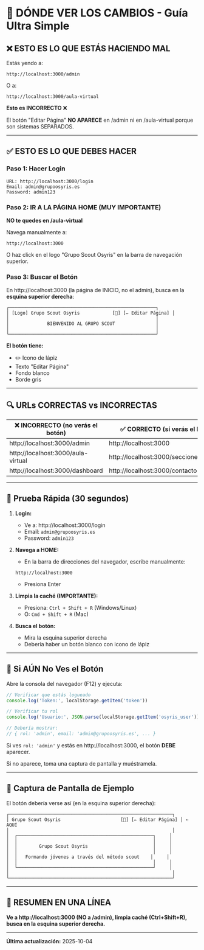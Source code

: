 # 🎯 DÓNDE VER LOS CAMBIOS - Guía Ultra Simple

## ❌ ESTO ES LO QUE ESTÁS HACIENDO MAL

Estás yendo a:
```
http://localhost:3000/admin
```
O a:
```
http://localhost:3000/aula-virtual
```

**Esto es INCORRECTO** ❌

El botón "Editar Página" **NO APARECE** en /admin ni en /aula-virtual porque son sistemas SEPARADOS.

---

## ✅ ESTO ES LO QUE DEBES HACER

### Paso 1: Hacer Login
```
URL: http://localhost:3000/login
Email: admin@grupoosyris.es
Password: admin123
```

### Paso 2: IR A LA PÁGINA HOME (MUY IMPORTANTE)

**NO te quedes en /aula-virtual**

Navega manualmente a:
```
http://localhost:3000
```

O haz click en el logo "Grupo Scout Osyris" en la barra de navegación superior.

### Paso 3: Buscar el Botón

En http://localhost:3000 (la página de INICIO, no el admin), busca en la **esquina superior derecha**:

```
┌──────────────────────────────────────────────────────┐
│ [Logo] Grupo Scout Osyris            [🌙] [✏️ Editar Página] │
│                                                      │
│              BIENVENIDO AL GRUPO SCOUT               │
│                                                      │
└──────────────────────────────────────────────────────┘
```

**El botón tiene:**
- ✏️ Icono de lápiz
- Texto "Editar Página"
- Fondo blanco
- Borde gris

---

## 🔍 URLs CORRECTAS vs INCORRECTAS

| ❌ INCORRECTO (no verás el botón) | ✅ CORRECTO (sí verás el botón) |
|-----------------------------------|--------------------------------|
| http://localhost:3000/admin | http://localhost:3000 |
| http://localhost:3000/aula-virtual | http://localhost:3000/secciones/castores |
| http://localhost:3000/dashboard | http://localhost:3000/contacto |

---

## 🧪 Prueba Rápida (30 segundos)

1. **Login:**
   - Ve a: http://localhost:3000/login
   - Email: `admin@grupoosyris.es`
   - Password: `admin123`

2. **Navega a HOME:**
   - En la barra de direcciones del navegador, escribe manualmente:
   ```
   http://localhost:3000
   ```
   - Presiona Enter

3. **Limpia la caché (IMPORTANTE):**
   - Presiona: `Ctrl + Shift + R` (Windows/Linux)
   - O: `Cmd + Shift + R` (Mac)

4. **Busca el botón:**
   - Mira la esquina superior derecha
   - Debería haber un botón blanco con icono de lápiz

---

## 🐛 Si AÚN No Ves el Botón

Abre la consola del navegador (F12) y ejecuta:

```javascript
// Verificar que estás logueado
console.log('Token:', localStorage.getItem('token'))

// Verificar tu rol
console.log('Usuario:', JSON.parse(localStorage.getItem('osyris_user')))

// Debería mostrar:
// { rol: 'admin', email: 'admin@grupoosyris.es', ... }
```

Si ves `rol: 'admin'` y estás en http://localhost:3000, el botón **DEBE** aparecer.

Si no aparece, toma una captura de pantalla y muéstramela.

---

## 📸 Captura de Pantalla de Ejemplo

El botón debería verse así (en la esquina superior derecha):

```
┌────────────────────────────────────────────────────────────┐
│ Grupo Scout Osyris                      [🌙] [✏️ Editar Página] │ ← AQUÍ
│                                                            │
│  ┌──────────────────────────────────────────────────┐     │
│  │                                                  │     │
│  │        Grupo Scout Osyris                        │     │
│  │                                                  │     │
│  │   Formando jóvenes a través del método scout    │     │
│  │                                                  │     │
│  └──────────────────────────────────────────────────┘     │
│                                                            │
└────────────────────────────────────────────────────────────┘
```

---

## 🚨 RESUMEN EN UNA LÍNEA

**Ve a http://localhost:3000 (NO a /admin), limpia caché (Ctrl+Shift+R), busca en la esquina superior derecha.**

---

**Última actualización:** 2025-10-04
